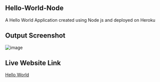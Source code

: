 ## Hello-World-Node
A Hello World Application created using Node js and deployed on Heroku

## Output Screenshot
![image](https://user-images.githubusercontent.com/42286904/196998151-cdf41761-3bfe-4210-bc7c-e2dc98356f1d.png)


## Live Website Link
[Hello World](https://helloworldnodeassignment.herokuapp.com/)
